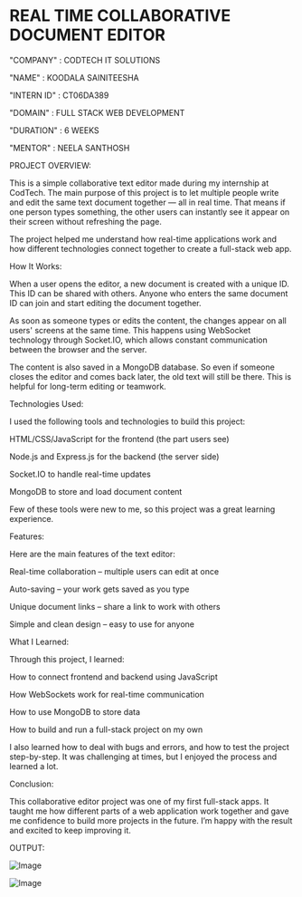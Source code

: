 # REAL TIME COLLABORATIVE DOCUMENT EDITOR

"COMPANY" : CODTECH IT SOLUTIONS

"NAME" : KOODALA SAINITEESHA

"INTERN ID" : CT06DA389

"DOMAIN" : FULL STACK WEB DEVELOPMENT

"DURATION" : 6 WEEKS

"MENTOR" : NEELA SANTHOSH

PROJECT OVERVIEW:

This is a simple collaborative text editor made during my internship at CodTech. The main purpose of this project is to let multiple people write and edit the same text document together — all in real time. That means if one person types something, the other users can instantly see it appear on their screen without refreshing the page.

The project helped me understand how real-time applications work and how different technologies connect together to create a full-stack web app.

How It Works:

When a user opens the editor, a new document is created with a unique ID. This ID can be shared with others. Anyone who enters the same document ID can join and start editing the document together.

As soon as someone types or edits the content, the changes appear on all users' screens at the same time. This happens using WebSocket technology through Socket.IO, which allows constant communication between the browser and the server.

The content is also saved in a MongoDB database. So even if someone closes the editor and comes back later, the old text will still be there. This is helpful for long-term editing or teamwork.

Technologies Used:

I used the following tools and technologies to build this project:

HTML/CSS/JavaScript for the frontend (the part users see)

Node.js and Express.js for the backend (the server side)

Socket.IO to handle real-time updates

MongoDB to store and load document content

Few of these tools were new to me, so this project was a great learning experience.

Features:

Here are the main features of the text editor:

Real-time collaboration – multiple users can edit at once

Auto-saving – your work gets saved as you type

Unique document links – share a link to work with others

Simple and clean design – easy to use for anyone

What I Learned:

Through this project, I learned:

How to connect frontend and backend using JavaScript

How WebSockets work for real-time communication

How to use MongoDB to store data

How to build and run a full-stack project on my own

I also learned how to deal with bugs and errors, and how to test the project step-by-step. It was challenging at times, but I enjoyed the process and learned a lot.

Conclusion:

This collaborative editor project was one of my first full-stack apps. It taught me how different parts of a web application work together and gave me confidence to build more projects in the future. I’m happy with the result and excited to keep improving it.

OUTPUT:

![Image](https://github.com/user-attachments/assets/c037f770-5a4d-414b-952d-27d2ad0fab4a)

![Image](https://github.com/user-attachments/assets/91c77ec1-7161-4b7b-afd8-115c9b4b6c51)
